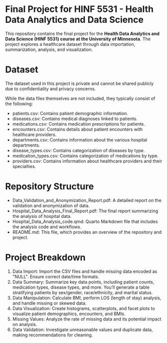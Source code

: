 # Final Project for HINF 5531 - Health Data Analytics and Data Science

This repository contains the final project for the **Health Data Analytics and Data Science (HINF 5531) course at the University of Minnesota**. The project explores a healthcare dataset through data importation, summarization, analysis, and visualization.

# Dataset
The dataset used in this project is private and cannot be shared publicly due to confidentiality and privacy concerns.

While the data files themselves are not included, they typically consist of the following:
* patients.csv: Contains patient demographic information.
* diseases.csv: Contains medical diagnoses linked to patients.
* medications.csv: Contains medication prescriptions for patients.
* encounters.csv: Contains details about patient encounters with healthcare providers.
* departments.csv: Contains information about the various hospital departments.
* disease_types.csv: Contains categorization of diseases by type. 
* medication_types.csv: Contains categorization of medications by type. 
* providers.csv: Contains information about healthcare providers and their specialties.

# Repository Structure

* Data_Validation_and_Anonymization_Report.pdf: A detailed report on the validation and anonymization of data.
* Hospital_Data_Analysis_Final_Report.pdf: The final report summarizing the analysis of hospital data.
* Hospital_Data_Analysis_code.qmd: Quarto Markdown file that includes the analysis code and workflows.
* README.md: This file, which provides an overview of the repository and project.

# Project Breakdown 
1. Data Import: Import the CSV files and handle missing data encoded as "NULL". Ensure correct date/time formats.
2. Data Summary: Summarize key data points, including patient counts, medication types, disease types, and more. You’ll generate a table stratifying patients by sex/gender, race/ethnicity, and marital status.
3. Data Manipulation: Calculate BMI, perform LOS (length of stay) analysis, and handle missing or skewed data.
4. Data Visualization: Create histograms, scatterplots, and facet plots to visualize patient demographics, encounters, and BMIs.
5. Missing Values: Analyze the rate of missing data and its potential impact on analysis.
6. Data Validation: Investigate unreasonable values and duplicate data, making recommendations for cleaning.
